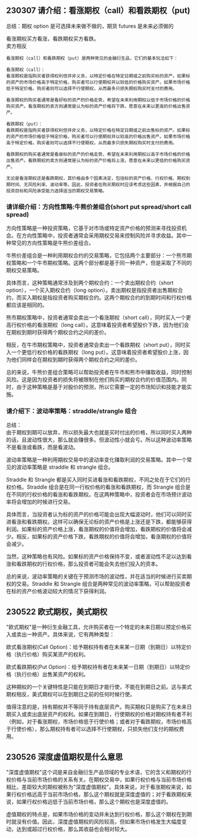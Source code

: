 ## 230307 请介绍：看涨期权（call）和看跌期权（put)

总结：期权 option 是可选择未来做不做的，期货 futures 是未来必须做的

看涨期权买方看涨，看跌期权买方看跌。  
卖方相反

```
看涨期权（call）和看跌期权（put）是两种常见的金融衍生品，它们的基本玩法如下：

看涨期权（call）：
看涨期权是指购买者获得权利但并非义务，以特定价格在特定日期或之前购买标的资产。如果标的资产的市场价格高于特定价格，购买者可以行使期权并以较低的价格购买资产。如果市场价格低于特定价格，购买者则可以选择不行使期权，从而最多只损失期权购买时支付的费用。

看涨期权的购买者通常是看好标的资产的价格走势，希望在未来利用期权以低于市场价格的价格购买资产。看涨期权的卖方则通常是认为标的资产价格将下跌，愿意在未来以更高的价格出售资产。

看跌期权（put）：
看跌期权是指购买者获得权利但并非义务，以特定价格在特定日期或之前出售标的资产。如果标的资产的市场价格低于特定价格，购买者可以行使期权并以较高的价格出售资产。如果市场价格高于特定价格，购买者则可以选择不行使期权，从而最多只损失期权购买时支付的费用。

看跌期权的购买者通常是看衰标的资产的价格走势，希望在未来利用期权以高于市场价格的价格出售资产。看跌期权的卖方则通常是认为标的资产价格将上涨，愿意在未来以更低的价格购买资产。

无论是看涨期权还是看跌期权，其价格由多个因素决定，包括标的资产价格、行权价格、期权到期时间、无风险利率、波动率等。因此，投资者在购买期权时应该考虑这些因素，并根据自己的投资目标和风险承受能力选择适当的期权交易策略。
```

### 请详细介绍：方向性策略:牛熊价差组合(short put spread/short call spread)

方向性策略是一种投资策略，它基于对市场或特定资产价格的预测来寻找投资机会。在方向性策略中，投资者通常会采用期权交易来控制风险并寻求收益。其中一种常见的方向性策略是牛熊价差组合。

牛熊价差组合是一种利用期权合约的交易策略，它包括两个主要部分：一个熊市期权策略和一个牛市期权策略。这两个部分都是基于同一种资产，但是采取了不同的期权交易策略。

具体而言，这种策略通常涉及到两个期权合约：一个卖出期权合约（short option），一个买入期权合约（long option）。卖出期权是指投资者出售期权合约，而买入期权是指投资者购买期权合约。这两个期权合约的到期时间和行权价格都应该是相同的。

熊市期权策略中，投资者通常会卖出一个看涨期权（short call），同时买入一个更高行权价格的看涨期权（long call）。这意味着投资者希望股价下跌，因为他们会在期权到期时获得两个期权合约之间的差价。

相反，在牛市期权策略中，投资者通常会卖出一个看跌期权（short put），同时买入一个更低行权价格的看跌期权（long put）。这意味着投资者希望股价上涨，因为他们同样会在期权到期时获得两个期权合约之间的差价。

总的来说，牛熊价差组合策略可以帮助投资者在牛市和熊市中赚取收益，同时控制风险。这是因为投资者的损失将被限制在他们购买的期权合约的价值范围内。同时，由于这种策略是基于对股价的预测，所以它需要一定的市场知识和技能才能实施。

### 请介绍下：波动率策略：straddle/strangle 组合

总结：  
由于期权到期可以放弃，所以损失最大也就是买时付出的价格，所以同时买入两种的话，且波动性很大，那么就会赚很多。但波动性小就会亏。所以这种波动率策略不是看涨或看跌，而是看波动。

波动率策略是一种利用期权交易中的波动率变化赚取利润的交易策略。其中一个常见的波动率策略是 straddle 和 strangle 组合。

Straddle 和 Strangle 都是买入同时买进看涨和看跌期权，不同之处在于它们的行权价格。Straddle 组合是在同一行权价格的看涨和看跌期权，而 Strangle 组合是在不同的行权价格的看涨和看跌期权。在这两种策略中，投资者会在市场预计波动率将会增加的时候进行交易。

具体而言，当投资者认为标的资产的价格可能会出现大幅波动时，他们可以同时买进看涨和看跌期权。这样可以确保无论标的资产价格是上涨还是下跌，都能够获得利润。如果标的资产价格上涨，看涨期权的价值将会增加，看跌期权的价值将会减少。相反，如果标的资产价格下跌，看跌期权的价值将会增加，看涨期权的价值将会减少。

当然，这种策略也有风险。如果标的资产价格保持不变，或者波动性不足以达到看涨和看跌期权的行权价格，那么投资者可能会失去他们投入的资本。

总的来说，波动率策略的关键在于预测市场的波动性，并在适当的时候进行买卖期权的交易。Straddle 和 Strangle 组合是两种常见的波动率策略，可以帮助投资者在标的资产价格波动较大的情况下获得利润。

## 230522 欧式期权，美式期权

"欧式期权"是一种衍生金融工具，允许购买者在一个特定的未来日期以预定价格买入或卖出一种资产。具体来说，它有两种类型：

欧式看涨期权(Call Option)：给予期权持有者在未来某一日期（到期日）以特定价格（执行价格）购买某资产的权利。

欧式看跌期权(Put Option)：给予期权持有者在未来某一日期（到期日）以特定价格（执行价格）出售某资产的权利。

这种期权的一个关键特性是只能在到期日才能行使，不能在到期日之前。这与美式期权相反，美式期权可以在到期日之前的任何时候行使。

值得注意的是，持有期权并不等同于持有底层资产。购买期权只是购买了在未来日期买入或卖出底层资产的权利。如果在到期日，行使期权的价格对期权持有者不利（例如，对于看涨期权，市场价格低于行使价格；或者对于看跌期权，市场价格高于行使价格），那么期权持有者可以选择不行使期权，只损失他们支付的期权费用。

## 230526 深度虚值期权是什么意思

"深度虚值期权"这个词是来自金融衍生产品领域的专业术语，它的含义和期权的行权价格与当前市场价格的关系有关。在期权交易中，如果行权价格与当前市场价格相比，差距较大的期权被称为"深度虚值期权"。具体来说，对于看涨期权来说，如果行权价格远高于当前市场价格，那么这个期权就是深度虚值的；对于看跌期权来说，如果行权价格远低于当前市场价格，那么这个期权也是深度虚值的。

虚值期权的特点是，如果市场价格的变动并未达到行权价格，那么这个期权在到期时就没有价值。因此，深度虚值期权的风险较高，但如果市场价格发生大幅度变动，达到或超过行权价格，那么其收益也会相对较大。
